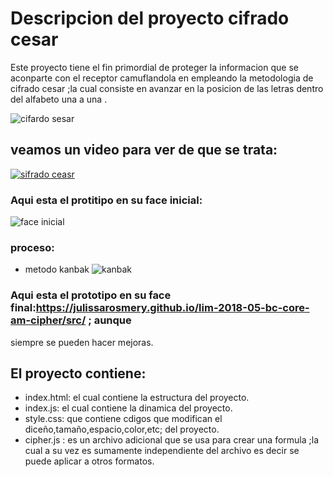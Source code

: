 # Descripcion del proyecto cifrado cesar 
Este proyecto tiene el fin primordial de proteger la informacion que se aconparte con el receptor camuflandola 
en empleando la metodologia de cifrado cesar ;la cual consiste en avanzar en la posicion de las letras dentro 
del alfabeto una a una . 

![cifardo sesar](https://informaticaseguraupc.files.wordpress.com/2014/09/cifrado-cesar.png)

## veamos un video para ver de que se trata:
[![sifrado ceasr](https://img.youtube.com/vi/9oGHiEvrTxQ/0.jpg)](https://www.youtube.com/watch?v=9oGHiEvrTxQ)



### Aqui esta el protitipo en su face inicial:

![face inicial](https://scontent-scl1-1.xx.fbcdn.net/v/t1.15752-9/34318342_1653313044722174_632805238553706496_n.png?_nc_cat=0&oh=23ce34efc2da2645d348b5248d55df49&oe=5B83E089)
### proceso:
- metodo kanbak
![kanbak](https://scontent-scl1-1.xx.fbcdn.net/v/t1.15752-9/34392720_1653316038055208_4619076312819040256_n.png?_nc_cat=0&oh=e4e9b4e923edfb02aa29dd48f5a3409e&oe=5BB87164)


### Aqui esta el prototipo en su face final:https://julissarosmery.github.io/lim-2018-05-bc-core-am-cipher/src/ ; aunque
siempre se pueden hacer mejoras.

## El proyecto contiene:
- index.html: el cual contiene la estructura del proyecto.
- index.js: el cual contiene la dinamica del proyecto.
- style.css: que contiene cdigos que modifican el diceño,tamaño,espacio,color,etc; del proyecto.
- cipher.js : es un archivo adicional que se usa para crear una formula ;la cual a su vez es sumamente independiente del archivo es decir se puede aplicar a otros formatos.


